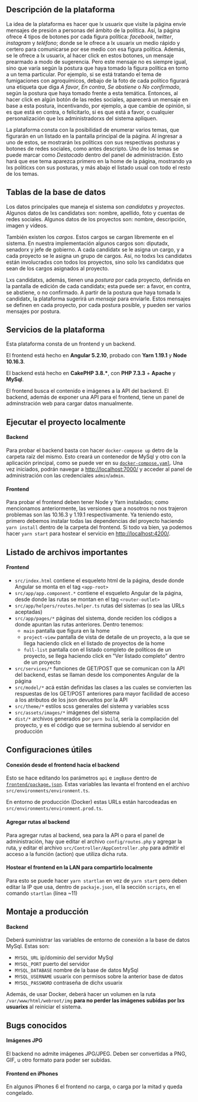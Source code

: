 
## Descripción de la plataforma
La idea de la plataforma es hacer que lx usuarix que visite la página envíe mensajes de presión a personas del ámbito de la política. Así, la página ofrece 4 tipos de botones por cada figura política: *facebook*, *twitter*, *instagram* y *teléfono*; donde se le ofrece a lx usuarix un medio rápido y certero para comunicarse por ese medio con esa figura política. Además, se le ofrece a lx usuarix, al hacer click en estos botones, un mensaje prearmado a modo de sugerencia. Pero este mensaje no es siempre igual, sino que varía según la postura que haya tomado la figura política en torno a un tema particular. Por ejemplo, si se está tratando el tema de fumigaciones con agroquímicos, debajo de la foto de cada político figurará una etiqueta que diga *A favor*, *En contra*, *Se abstiene* o *No confirmado*, según la postura que haya tomado frente a esta temática. Entonces, al hacer click en algún botón de las redes sociales, aparecerá un mensaje en base a esta postura, incentivando, por ejemplo, a que cambie de opinión, si es que está en contra, o felicitarlo, si es que está a favor, o cualquier personalización que lxs administradorxs del sistema apliquen.

La plataforma consta con la posibilidad de enumerar varios temas, que figurarán en un listado en la pantalla principal de la página. Al ingresar a uno de estos, se mostrarán lxs políticxs con sus respectivas posturas y botones de redes sociales, como antes descripto. Uno de los temas se puede marcar como *Destacado* dentro del panel de administración. Esto hará que ese tema aparezca primero en la home de la página, mostrando ya lxs politicxs con sus posturas, y más abajo el listado usual con todo el resto de los temas.

## Tablas de la base de datos
Los datos principales que maneja el sistema son *candidatxs* y *proyectos*. Algunos datos de lxs candidatxs son: nombre, apellido, foto y cuentas de redes sociales. Algunos datos de los proyectos son: nombre, descripción, imagen y videos.

También existen los *cargos*. Estos cargos se cargan libremente en el sistema. En nuestra implementación algunos cargos son: diputadx, senadorx y jefe de gobierno. A cada candidatx se le asigna un cargo, y a cada proyecto se le asigna un grupo de cargos. Así, no todxs lxs candidatxs están involucradxs con todos los proyectos, sino solo lxs candidatxs que sean de los cargos asignados al proyecto.

Lxs candidatxs, además, tienen una *postura* por cada proyecto, definida en la pantalla de edición de cada candidatx; esta puede ser: a favor, en contra, se abstiene, o no confirmado. A partir de la postura que haya tomada lx candidatx, la plataforma sugerirá un *mensaje* para enviarle. Estos mensajes se definen en cada proyecto, por cada postura posible, y pueden ser varios mensajes por postura.

## Servicios de la plataforma
Esta plataforma consta de un frontend y un backend.

El frontend está hecho en **Angular 5.2.10**, probado con **Yarn 1.19.1** y **Node 10.16.3**.

El backend está hecho en **CakePHP 3.8.\***, con **PHP 7.3.3** + **Apache** y **MySql**.

El frontend busca el contenido e imágenes a la API del backend. El backend, además de exponer una API para el frontend, tiene un panel de adminstración web para cargar datos manualmente.

## Ejecutar el proyecto localmente
#### Backend
Para probar el backend basta con hacer `docker-compose up` detro de la carpeta raíz del mismo. Esto creará un contenedor de MySql y otro con la aplicación principal, como se puede ver en su  [`docker-compose.yaml`](backend/docker-compose.yaml). Una vez iniciados, podrán navegar a [http://localhost:7000/](http://localhost:7000/) y acceder al panel de administración con las credenciales `admin`/`admin`.

#### Frontend
Para probar el frontend deben tener Node y Yarn instalados; como mencionamos anteriormente, las versiones que a nosotros no nos trajeron problemas son las 10.16.3 y 1.19.1 respectivamente. Ya teniendo esto, primero debemos instalar todas las dependencias del proyecto haciendo `yarn install` dentro de la carpeta del frontend. Si todo va bien, ya podemos hacer `yarn start` para hostear el servicio en [http://localhost:4200/](http://localhost:4200/).

## Listado de archivos importantes 
#### Frontend
- `src/index.html` contiene el esqueleto html de la página, desde donde Angular se monta en el tag `<app-root>`
- `src/app/app.component.*` contiene el esqueleto Angular de la página, desde donde las rutas se montan en el tag `<router-outlet>`
- `src/app/helpers/routes.helper.ts` rutas del sistemas (o sea las URLs aceptadas)
- `src/app/pages/*` páginas del sistema, donde reciden los códigos a donde apuntan las rutas anteriores. Dentro tenemos:
  - `main` pantalla que figura en la home
  - `project-view` pantalla de vista de detalle de un proyecto, a la que se llega haciendo click en el listado de proyectos de la home
  - `full-list` pantalla con el listado completo de políticos de un proyecto, se llega haciendo click en "Ver listado completo" dentro de un proyecto
- `src/services/*` funciones de GET/POST que se comunican con la API del backend, estas se llaman desde los componentes Angular de la página
- `src/model/*` acá están definidas las clases a las cuales se convierten las respuestas de los GET/POST anteriores para mayor facilidad de acceso a los atributos de los json devueltos por la API
- `src/theme/*` estilos scss generales del sistema y variables scss
- `src/assets/images/*` imágenes del sistema
- `dist/*` archivos generados por `yarn build`, sería la compilación del proyecto, y es el código que se termina subiendo al servidor en producción

## Configuraciones útiles
#### Conexión desde el frontend hacia el backend
Esto se hace editando los parámetros `api` e `imgBase` dentro de [`frontend/package.json`](frontend/package.json). Estas variables las levanta el frontend en el archivo `src/environments/environment.ts`. 

En entorno de producción (Docker) estas URLs están harcodeadas en `src/environments/environment.prod.ts`. 

#### Agregar rutas al backend
Para agregar rutas al backend, sea para la API o para el panel de administración, hay que editar el archivo `config/routes.php` y agregar la ruta, y editar el archivo `src/Controller/AppController.php` para admitir el acceso a la función (action) que utiliza dicha ruta.

#### Hostear el frontend en la LAN para compartirlo localmente
Para esto se puede hacer `yarn startlan` en vez de `yarn start` pero deben editar la IP que usa, dentro de `packaje.json`, el la sección `scripts`, en el comando `startlan` (línea ~11)

## Montaje a producción
#### Backend
Deberá suministrar las variables de entorno de conexión a la base de datos MySql. Estas son:
- `MYSQL_URL` ip/dominio del servidor MySql
- `MYSQL_PORT` puerto del servidor
- `MYSQL_DATABASE` nombre de la base de datos MySql
- `MYSQL_USERNAME` usuarix con permisos sobre la anterior base de datos
- `MYSQL_PASSWORD` contraseña de dichx usuarix

Además, de usar Docker, deberá hacer un volumen en la ruta `/var/www/html/webroot/img` **para no perder las imágenes subidas por lxs usuarixs** al reiniciar el sistema.

## Bugs conocidos
#### Imágenes JPG
El backend no admite imágenes JPG/JPEG. Deben ser convertidas a PNG, GIF, u otro formato para poder ser subidas.

#### Frontend en iPhones
En algunos iPhones 6 el frontend no carga, o carga por la mitad y queda congelado.
